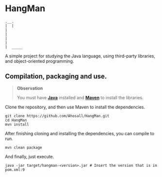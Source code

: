 # HangMan

```
.__.
|  |
|
|
|
|
|  _____
```

A simple project for studying the Java language, using third-party libraries, and object-oriented programming.

## Compilation, packaging and use.

> **Observation**
>
> You must have [**Java**](https://jdk.java.net/) installed and [**Maven**](https://maven.apache.org/install) to install the libraries.

Clone the repository, and then use Maven to install the dependencies.

```shell
git clone https://github.com/Ahosall/HangMan.git
cd HangMan
mvn install
```

After finishing cloning and installing the dependencies, you can compile to run.

```shell
mvn clean package
```

And finally, just execute.

```shell
java -jar target/hangman-<version>.jar # Insert the version that is in pom.xml:9
```
